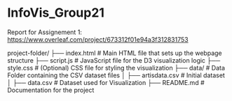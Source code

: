 # InfoVis_Group21

Report for Assignement 1: https://www.overleaf.com/project/673312f01e94a3f312831753

project-folder/
├── index.html       # Main HTML file that sets up the webpage structure
├── script.js        # JavaScript file for the D3 visualization logic
├── style.css        # (Optional) CSS file for styling the visualization
├── data/            # Data Folder containing the CSV dataset files
│   ├── artisdata.csv  # Initial dataset
│   ├── data.csv       # Dataset used for Visualization
├── README.md        # Documentation for the project
